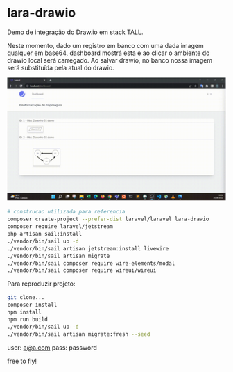 # lara-drawio

Demo de integração do Draw.io em stack TALL.

Neste momento, dado um registro em banco com uma dada imagem qualquer em base64, 
dashboard mostrá esta e ao clicar o ambiente do drawio local será carregado.
Ao salvar drawio, no banco nossa imagem será substituída pela atual do drawio.

![](./demo.gif)

```bash
# construcao utilizada para referencia
composer create-project --prefer-dist laravel/laravel lara-drawio
composer require laravel/jetstream
php artisan sail:install
./vendor/bin/sail up -d
./vendor/bin/sail artisan jetstream:install livewire
./vendor/bin/sail artisan migrate
./vendor/bin/sail composer require wire-elements/modal
./vendor/bin/sail composer require wireui/wireui
```
Para reproduzir projeto:
 ```bash
 git clone...
 composer install
 npm install
 npm run build
./vendor/bin/sail up -d
./vendor/bin/sail artisan migrate:fresh --seed
```
user: a@a.com
pass: password


free to fly!
